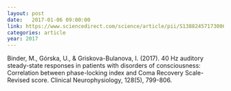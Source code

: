 ```yaml
---
layout: post
date:   2017-01-06 09:00:00
link: https://www.sciencedirect.com/science/article/pii/S1388245717300676
categories: article
year: 2017
---
```


Binder, M., Górska, U., & Griskova-Bulanova, I. (2017). 40 Hz auditory steady-state responses in patients with disorders of consciousness: Correlation between phase-locking index and Coma Recovery Scale-Revised score. Clinical Neurophysiology, 128(5), 799-806.
